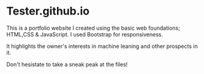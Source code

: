 # Tester.github.io

This is a portfolio website I created using the basic web foundations; HTML,CSS & JavaScript.
I used Bootstrap for responsiveness.

It highlights the owner's interests in machine leaning and other prospects in it.

Don't hesistate to take a sneak peak at the files!
